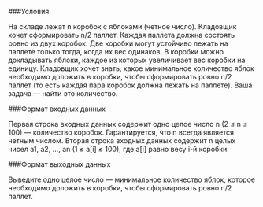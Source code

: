 ###Условия

На складе лежат n коробок с яблоками (четное число).
Кладовщик хочет сформировать n/2 паллет. Каждая паллета должна состоять ровно из двух коробок. Две коробки могут устойчиво лежать на паллете только тогда, когда их вес одинаков.
В коробки можно докладывать яблоки, каждое из которых увеличивает вес коробки на единицу.
Кладовщик хочет знать, какое минимальное количество яблок необходимо доложить в коробки, чтобы сформировать ровно n/2 паллет (то есть каждая пара коробок должна лежать на паллете). Ваша задача — найти это количество.

###Формат входных данных

Первая строка входных данных содержит одно целое число n (2 ≤ n ≤ 100) — количество коробок. Гарантируется, что n всегда является четным числом.
Вторая строка входных данных содержит n целых чисел a1, a2, …, an (1 ≤ a[i] ≤ 100), где a[i] равно весу i-й коробки.


###Формат выходных данных

Выведите одно целое число — минимальное количество яблок, которое необходимо доложить в коробки, чтобы сформировать ровно n/2 паллет.